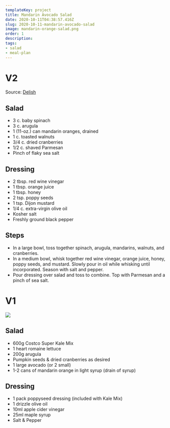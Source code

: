 ```yaml
---
templateKey: project
title: Mandarin Avocado Salad
date: 2020-10-11T04:38:57.416Z
slug: 2020-10-11-mandarin-avocado-salad
image: mandarin-orange-salad.png
order: 1
description:
tags:
- salad
- meal-plan
---
```


# V2

Source: [Delish](https://www.delish.com/cooking/recipe-ideas/a27925656/mandarin-orange-salad-recipe/)

## Salad
- 3 c. baby spinach
- 3 c. arugula
- 1 (11-oz.) can mandarin oranges, drained
- 1 c. toasted walnuts
- 3/4 c. dried cranberries
- 1/2 c. shaved Parmesan
- Pinch of flaky sea salt

## Dressing
- 2 tbsp. red wine vinegar
- 1 tbsp. orange juice
- 1 tbsp. honey
- 2 tsp. poppy seeds
- 1 tsp. Dijon mustard
- 1/4 c. extra-virgin olive oil
- Kosher salt
- Freshly ground black pepper

## Steps

- In a large bowl, toss together spinach, arugula, mandarins, walnuts, and cranberries.
- In a medium bowl, whisk together red wine vinegar, orange juice, honey, poppy seeds, and mustard. Slowly pour in oil while whisking until incorporated. Season with salt and pepper.
- Pour dressing over salad and toss to combine. Top with Parmesan and a pinch of sea salt.

# V1

![](IMG_8988-scaled.jpg)

## Salad
- 600g Costco Super Kale Mix
- 1 heart romaine lettuce
- 200g arugula
- Pumpkin seeds & dried cranberries as desired
- 1 large avocado (or 2 small)
- 1-2 cans of mandarin orange in light syrup (drain of syrup)


## Dressing
- 1 pack poppyseed dressing (included with Kale Mix)
- 1 drizzle olive oil
- 10ml apple cider vinegar
- 25ml maple syrup
- Salt & Pepper
